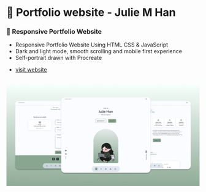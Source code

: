 #   💼 Portfolio website - Julie M Han

###  💼 Responsive Portfolio Website

- Responsive Portfolio Website Using HTML CSS & JavaScript
- Dark and light mode, smooth scrolling and mobile first experience
- Self-portrait drawn with Procreate

* [visit website](https://portfolio-website-6fb91.web.app)

##

![preview img](/previewportfolio.png)
